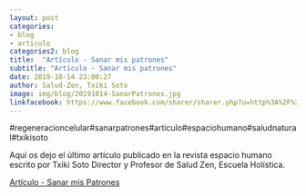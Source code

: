 ```yaml
---
layout: post
categories:
- blog
- articulo
categories2: blog
title:  "Artículo - Sanar mis patrones"
subtitle: "Artículo - Sanar mis patrones"
date: 2019-10-14 23:00:27
author: Salud-Zen, Txiki Soto
image: img/blog/20191014-SanarPatrones.jpg
linkfacebook: https://www.facebook.com/sharer/sharer.php?u=http%3A%2F%2Fwww.salud-zen.com%2Fblog%2Farticulo%2F2019%2F10%2F15%2Farticulo-sanar-mis-patrones.html&amp;src=sdkpreparse
---
```

#regeneracioncelular#sanarpatrones#artículo#espaciohumano#saludnatural#txikisoto

Aquí os dejo el último artículo publicado en la revista espacio humano escrito por Txiki Soto Director y Profesor de Salud Zen, Escuela Holística.

[Artículo - Sanar mis Patrones][articulo]


[articulo]: https://espaciohumano.com/sanar-mis-patrones/
